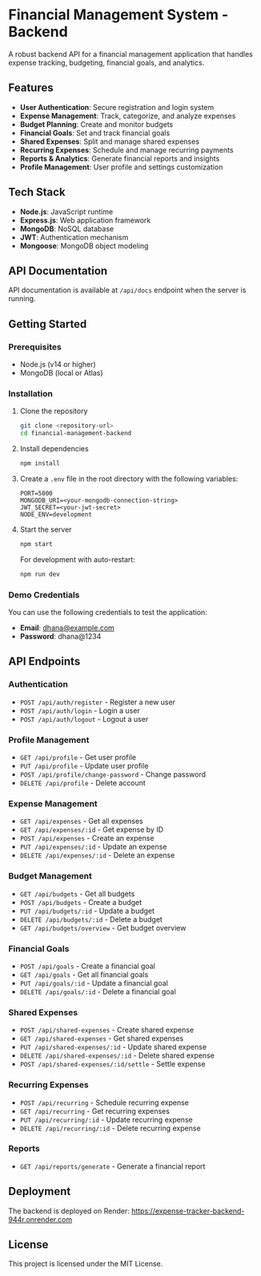 # Financial Management System - Backend

A robust backend API for a financial management application that handles expense tracking, budgeting, financial goals, and analytics.

## Features

- **User Authentication**: Secure registration and login system
- **Expense Management**: Track, categorize, and analyze expenses
- **Budget Planning**: Create and monitor budgets
- **Financial Goals**: Set and track financial goals
- **Shared Expenses**: Split and manage shared expenses
- **Recurring Expenses**: Schedule and manage recurring payments
- **Reports & Analytics**: Generate financial reports and insights
- **Profile Management**: User profile and settings customization

## Tech Stack

- **Node.js**: JavaScript runtime
- **Express.js**: Web application framework
- **MongoDB**: NoSQL database
- **JWT**: Authentication mechanism
- **Mongoose**: MongoDB object modeling

## API Documentation

API documentation is available at `/api/docs` endpoint when the server is running.

## Getting Started

### Prerequisites

- Node.js (v14 or higher)
- MongoDB (local or Atlas)

### Installation

1. Clone the repository
   ```bash
   git clone <repository-url>
   cd financial-management-backend
   ```

2. Install dependencies
   ```bash
   npm install
   ```

3. Create a `.env` file in the root directory with the following variables:
   ```
   PORT=5000
   MONGODB_URI=<your-mongodb-connection-string>
   JWT_SECRET=<your-jwt-secret>
   NODE_ENV=development
   ```

4. Start the server
   ```bash
   npm start
   ```

   For development with auto-restart:
   ```bash
   npm run dev
   ```

### Demo Credentials

You can use the following credentials to test the application:

- **Email**: dhana@example.com
- **Password**: dhana@1234

## API Endpoints

### Authentication
- `POST /api/auth/register` - Register a new user
- `POST /api/auth/login` - Login a user
- `POST /api/auth/logout` - Logout a user

### Profile Management
- `GET /api/profile` - Get user profile
- `PUT /api/profile` - Update user profile
- `POST /api/profile/change-password` - Change password
- `DELETE /api/profile` - Delete account

### Expense Management
- `GET /api/expenses` - Get all expenses
- `GET /api/expenses/:id` - Get expense by ID
- `POST /api/expenses` - Create an expense
- `PUT /api/expenses/:id` - Update an expense
- `DELETE /api/expenses/:id` - Delete an expense

### Budget Management
- `GET /api/budgets` - Get all budgets
- `POST /api/budgets` - Create a budget
- `PUT /api/budgets/:id` - Update a budget
- `DELETE /api/budgets/:id` - Delete a budget
- `GET /api/budgets/overview` - Get budget overview

### Financial Goals
- `POST /api/goals` - Create a financial goal
- `GET /api/goals` - Get all financial goals
- `PUT /api/goals/:id` - Update a financial goal
- `DELETE /api/goals/:id` - Delete a financial goal

### Shared Expenses
- `POST /api/shared-expenses` - Create shared expense
- `GET /api/shared-expenses` - Get shared expenses
- `PUT /api/shared-expenses/:id` - Update shared expense
- `DELETE /api/shared-expenses/:id` - Delete shared expense
- `POST /api/shared-expenses/:id/settle` - Settle expense

### Recurring Expenses
- `POST /api/recurring` - Schedule recurring expense
- `GET /api/recurring` - Get recurring expenses
- `PUT /api/recurring/:id` - Update recurring expense
- `DELETE /api/recurring/:id` - Delete recurring expense

### Reports
- `GET /api/reports/generate` - Generate a financial report

## Deployment

The backend is deployed on Render:
https://expense-tracker-backend-944r.onrender.com

## License

This project is licensed under the MIT License.
